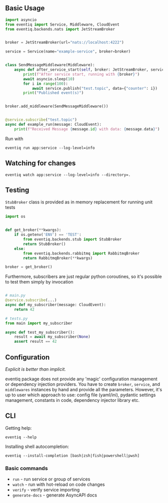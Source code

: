 ## Basic Usage

```Python
import asyncio
from eventiq import Service, Middleware, CloudEvent
from eventiq.backends.nats import JetStreamBroker


broker = JetStreamBroker(url="nats://localhost:4222")

service = Service(name="example-service", broker=broker)


class SendMessageMiddleware(Middleware):
    async def after_service_start(self, broker: JetStreamBroker, service: Service):
        print(f"After service start, running with {broker}")
        await asyncio.sleep(10)
        for i in range(100):
            await service.publish("test.topic", data={"counter": i})
        print("Published event(s)")


broker.add_middleware(SendMessageMiddleware())


@service.subscribe("test.topic")
async def example_run(message: CloudEvent):
    print(f"Received Message {message.id} with data: {message.data}")
```

Run with

```shell
eventiq run app:service --log-level=info
```


## Watching for changes

```shell
eventiq watch app:service --log-level=info --directory=.
```

## Testing

`StubBroker` class is provided as in memory replacement for running unit tests

```python
import os


def get_broker(**kwargs):
    if os.getenv('ENV') == 'TEST':
        from eventiq.backends.stub import StubBroker
        return StubBroker()
    else:
        from eventiq.backends.rabbitmq import RabbitmqBroker
        return RabbitmqBroker(**kwargs)

broker = get_broker()

```

Furthermore, subscribers are just regular python coroutines, so it's possible to test
them simply by invocation

```python

# main.py
@service.subscribe(...)
async def my_subscriber(message: CloudEvent):
    return 42

# tests.py
from main import my_subscriber

async def test_my_subscriber():
    result = await my_subscriber(None)
    assert result == 42

```

## Configuration

*Explicit is better than implicit.*

eventiq package does not provide any 'magic' configuration management
or dependency injection providers. You have to create `broker`, `service`, and `middlewares`
instances by hand and provide all the parameters. However, it's up to user which approach
to use: config file (yaml/ini), pydantic settings management, constants in code, dependency
injector library etc.


## CLI

Getting help:
```shell
eventiq --help
```

Installing shell autocompletion:
```shell
eventiq --install-completion [bash|zsh|fish|powershell|pwsh]
```

### Basic commands

- `run` - run service or group of services
- `watch` - run with hot-reload on code changes
- `verify` - verify service importing
- `generate-docs` - generate AsyncAPI docs
